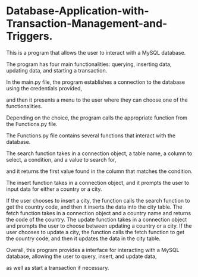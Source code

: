 # Database-Application-with-Transaction-Management-and-Triggers.

This is a program that allows the user to interact with a MySQL database. 

The program has four main functionalities: querying, inserting data, updating data, and starting a transaction.

In the main.py file, the program establishes a connection to the database using the credentials provided, 

and then it presents a menu to the user where they can choose one of the functionalities. 

Depending on the choice, the program calls the appropriate function from the Functions.py file.

The Functions.py file contains several functions that interact with the database. 

The search function takes in a connection object, a table name, a column to select, a condition, and a value to search for,

and it returns the first value found in the column that matches the condition. 

The insert function takes in a connection object, and it prompts the user to input data for either a country or a city. 

If the user chooses to insert a city, the function calls the search function to get the country code, and then it inserts the data into the city table. The fetch function takes in a connection object and a country name and returns the code of the country. The update function takes in a connection object and prompts the user to choose between updating a country or a city. If the user chooses to update a city, the function calls the fetch function to get the country code, and then it updates the data in the city table.

Overall, this program provides a  interface for interacting with a MySQL database, allowing the user to query, insert, and update data, 

as well as start a transaction if necessary. 
